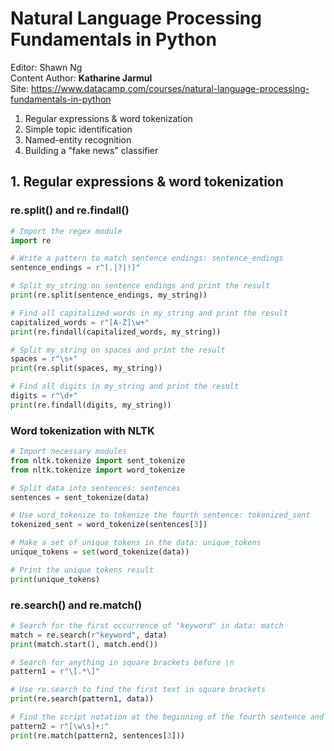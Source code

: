 # Natural Language Processing Fundamentals in Python

Editor: Shawn Ng<br>
Content Author: **Katharine Jarmul**<br>
Site: https://www.datacamp.com/courses/natural-language-processing-fundamentals-in-python<br>

1. Regular expressions & word tokenization
2. Simple topic identification
3. Named-entity recognition
4. Building a "fake news" classifier

## 1. Regular expressions & word tokenization
### re.split() and re.findall()
```python
# Import the regex module
import re

# Write a pattern to match sentence endings: sentence_endings
sentence_endings = r"[.|?|!]"

# Split my_string on sentence endings and print the result
print(re.split(sentence_endings, my_string))

# Find all capitalized words in my_string and print the result
capitalized_words = r"[A-Z]\w+"
print(re.findall(capitalized_words, my_string))

# Split my_string on spaces and print the result
spaces = r"\s+"
print(re.split(spaces, my_string))

# Find all digits in my_string and print the result
digits = r"\d+"
print(re.findall(digits, my_string))
```

### Word tokenization with NLTK
```python
# Import necessary modules
from nltk.tokenize import sent_tokenize
from nltk.tokenize import word_tokenize

# Split data into sentences: sentences
sentences = sent_tokenize(data)

# Use word_tokenize to tokenize the fourth sentence: tokenized_sent
tokenized_sent = word_tokenize(sentences[3])

# Make a set of unique tokens in the data: unique_tokens
unique_tokens = set(word_tokenize(data))

# Print the unique tokens result
print(unique_tokens)
```

### re.search() and re.match()
```python
# Search for the first occurrence of "keyword" in data: match
match = re.search(r"keyword", data)
print(match.start(), match.end())

# Search for anything in square brackets before \n
pattern1 = r"\[.*\]"

# Use re.search to find the first text in square brackets
print(re.search(pattern1, data))

# Find the script notation at the beginning of the fourth sentence and print it
pattern2 = r"[\w\s]+:"
print(re.match(pattern2, sentences[3]))
```